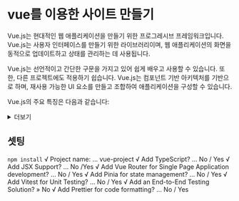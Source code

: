 # vue를 이용한 사이트 만들기

Vue.js는 현대적인 웹 애플리케이션을 만들기 위한 프로그레시브 프레임워크입니다. Vue.js는 사용자 인터페이스를 만들기 위한 라이브러리이며, 웹 애플리케이션의 화면을 동적으로 업데이트하고 상태를 관리하는 데 사용됩니다.

Vue.js는 선언적이고 간단한 구문을 가지고 있어 쉽게 배우고 사용할 수 있습니다. 또한, 다른 프로젝트에도 적용하기 쉽습니다. Vue.js는 컴포넌트 기반 아키텍처를 기반으로 하며, 재사용 가능한 UI 요소를 만들고 조합하여 애플리케이션을 구성할 수 있습니다.

Vue.js의 주요 특징은 다음과 같습니다:
<details>
<summary>더보기</summary>

1.  반응성 (Reactivity): Vue.js는 데이터의 변화에 반응하여 화면을 자동으로 업데이트합니다. 데이터가 변경되면 해당 부분만 다시 렌더링되어 사용자 경험이 향상됩니다.
   
2. 컴포넌트 기반 설계 (Component-Based Architecture): Vue.js는 애플리케이션을 작은 컴포넌트로 나누어 개발할 수 있게 해줍니다. 각 컴포넌트는 자체적으로 상태와 뷰를 가질 수 있으며, 재사용이 가능합니다.
   
3. 가상 DOM (Virtual DOM): Vue.js는 가상 DOM을 사용하여 화면을 빠르게 업데이트합니다. 가상 DOM은 실제 DOM과 동기화되지 않고, 필요한 경우에만 실제 DOM에 업데이트를 적용합니다.
   
4. 단방향 데이터 바인딩 (One-Way Data Binding): Vue.js에서는 부모 컴포넌트에서 자식 컴포넌트로 데이터를 전달할 수 있지만, 자식 컴포넌트에서 부모 컴포넌트의 데이터를 직접 변경할 수는 없습니다. 이로써 데이터의 흐름이 예측 가능해집니다.
   
5. 이벤트 핸들링 (Event Handling): Vue.js는 이벤트 처리를 쉽게 할 수 있는 방법을 제공합니다. 이벤트를 감지하고 처리할 수 있는 기능을 제공합니다.
   
6. 라우팅 (Routing): Vue.js는 Vue Router를 통해 싱글 페이지 애플리케이션(SPA)의 라우팅을 관리할 수 있습니다.
   
7. 상태 관리 (State Management): Vue.js 애플리케이션에서 중앙 집중식 상태 관리를 위해 Vuex라는 라이브러리를 사용할 수 있습니다.
   
또한, Vue.js는 확장성이 뛰어나며 다른 라이브러리나 프레임워크와도 쉽게 통합됩니다. 개발자들은 필요에 따라 기존 프로젝트에 Vue.js를 추가하거나, Vue.js를 사용하여 새로운 프로젝트를 시작할 수 있습니다.
</details>

## 셋팅
`npm install`
√ Project name: ... vue-project
√ Add TypeScript? ... <span style="color.blue">No</span> / Yes
√ Add JSX Support? ... No /<span style="color.blue">Yes</span>
√ Add Vue Router for Single Page Application development? ... No / <span style="color.blue">Yes</span>
√ Add Pinia for state management? ... <span style="color.blue">No</span> / Yes
√ Add Vitest for Unit Testing? ... <span style="color.blue">No</span> / Yes
√ Add an End-to-End Testing Solution? » <span style="color.">No</span>
√ Add Prettier for code formatting? ... No / <span style="color.">Yes</span>